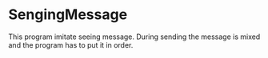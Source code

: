 # SengingMessage
This program imitate seeing message. During sending the message is mixed and the program has to put it in order.
